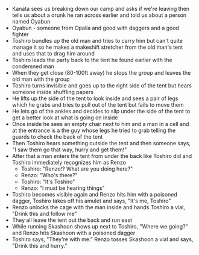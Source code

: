 - Kanata sees us breaking down our camp and asks if we're leaving then tells us about a drunk he ran across earlier and told us about a person named Oyabun
- Oyabun - someone from Opalia and good with daggers and a good fighter
- Toshiro bundles up the old man and tries to carry him but can't quite manage it so he makes a makeshift stretcher from the old man's tent and uses that to drag him around
- Toshiro leads the party back to the tent he found earlier with the condemned man
- When they get close (80-100ft away) he stops the group and leaves the old man with the group
- Toshiro turns invisible and goes up to the right side of the tent but hears someone inside shuffling papers
- He lifts up the side of the tent to look inside and sees a pair of legs which he grabs and tries to pull out of the tent but fails to move them
- He lets go of the ankles and decides to slip under the side of the tent to get a better look at what is going on inside
- Once inside he sees an empty chair next to him and a man in a cell and at the entrance is a the guy whose legs he tried to grab telling the guards to check the back of the tent
- Then Toshiro hears something outside the tent and then someone says, "I saw them go that way, hurry and get them!"
- After that a man enters the tent from under the back like Toshiro did and Toshiro immediately recognizes him as Renzo
	- Toshiro: "Renzo!? What are you doing here?"
	- Renzo: "Who's there?"
	- Toshiro: "It's Toshiro"
	- Renzo: "I must be hearing things"
- Toshiro becomes visible again and Renzo hits him with a poisoned dagger, Toshiro takes off his amulet and says, "It's me, Toshiro"
- Renzo unlocks the cage with the man inside and hands Toshiro a vial, "Drink this and follow me"
- They all leave the tent out the back and run east
- While running Skashoon shows up next to Toshiro, "Where we going?" and Renzo hits Skashoon with a poisoned dagger
- Toshiro says, "They're with me." Renzo tosses Skashoon a vial and says, "Drink this and hurry."